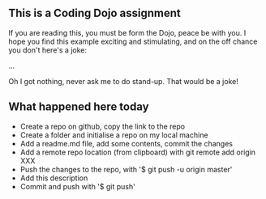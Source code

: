 ## This is a Coding Dojo assignment

If you are reading this, you must be form the Dojo, peace be with you. I hope you find this example exciting and stimulating, and on the off chance you don't here's a joke:

...

Oh I got nothing, never ask me to do stand-up. That would be a joke!

## What happened here today

- Create a repo on github, copy the link to the repo
- Create a folder and initialise a repo on my local machine
- Add a readme.md file, add some contents, commit the changes
- Add a remote repo location (from clipboard) with git remote add origin XXX
- Push the changes to the repo, with '$ git push -u origin master'
- Add this description
- Commit and push with '$ git push'
